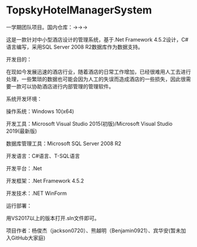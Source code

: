 # TopskyHotelManagerSystem
一学期团队项目。国内仓库：→→→

这是一款针对中小型酒店设计的管理系统，基于.Net Framework 4.5.2设计，C#语言编写，采用SQL Server 2008 R2数据库作为数据支持。

开发目的：

在现如今发展迅速的酒店行业，随着酒店的日常工作增加，已经很难用人工去进行处理，一些繁琐的数据也可能会因为人工的失误而造成酒店的一些损失，因此很需要一款可以协助酒店进行内部管理的管理软件。

系统开发环境：

操作系统：Windows 10(x64)

开发工具：Microsoft Visual Studio 2015(初版)/Microsoft Visual Studio 2019(最新版)

数据库管理工具：Microsoft SQL Server 2008 R2

开发语言：C#语言、T-SQL语言

开发平台：.Net

开发框架：.Net Framework 4.5.2

开发技术：.NET WinForm

运行部署：

用VS2017以上的版本打开.sln文件即可。


项目作者：杨俊杰（jackson0720）、熊越明（Benjamin0921）、宾华安(暂未加入GitHub大家庭)
